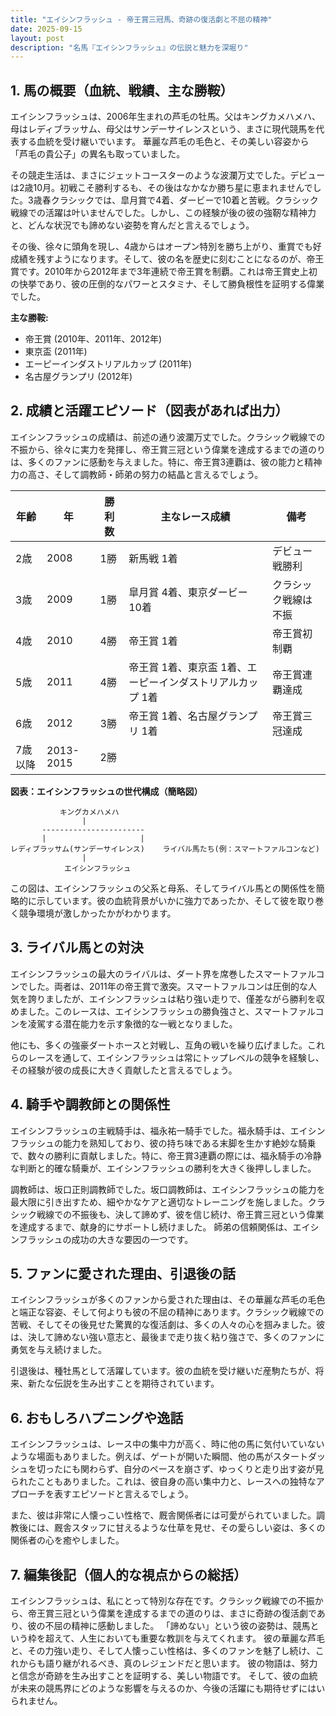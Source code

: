 ```yaml
---
title: "エイシンフラッシュ - 帝王賞三冠馬、奇跡の復活劇と不屈の精神"
date: 2025-09-15
layout: post
description: "名馬『エイシンフラッシュ』の伝説と魅力を深堀り"
---
```


## 1. 馬の概要（血統、戦績、主な勝鞍）

エイシンフラッシュは、2006年生まれの芦毛の牡馬。父はキングカメハメハ、母はレディブラッサム、母父はサンデーサイレンスという、まさに現代競馬を代表する血統を受け継いでいます。  華麗な芦毛の毛色と、その美しい容姿から「芦毛の貴公子」の異名も取っていました。

その競走生活は、まさにジェットコースターのような波瀾万丈でした。デビューは2歳10月。初戦こそ勝利するも、その後はなかなか勝ち星に恵まれませんでした。3歳春クラシックでは、皐月賞で4着、ダービーで10着と苦戦。クラシック戦線での活躍は叶いませんでした。しかし、この経験が後の彼の強靭な精神力と、どんな状況でも諦めない姿勢を育んだと言えるでしょう。

その後、徐々に頭角を現し、4歳からはオープン特別を勝ち上がり、重賞でも好成績を残すようになります。そして、彼の名を歴史に刻むことになるのが、帝王賞です。2010年から2012年まで3年連続で帝王賞を制覇。これは帝王賞史上初の快挙であり、彼の圧倒的なパワーとスタミナ、そして勝負根性を証明する偉業でした。

**主な勝鞍:**

* 帝王賞 (2010年、2011年、2012年)
* 東京盃 (2011年)
* エーピーインダストリアルカップ (2011年)
* 名古屋グランプリ (2012年)


## 2. 成績と活躍エピソード（図表があれば出力）

エイシンフラッシュの成績は、前述の通り波瀾万丈でした。クラシック戦線での不振から、徐々に実力を発揮し、帝王賞三冠という偉業を達成するまでの道のりは、多くのファンに感動を与えました。特に、帝王賞3連覇は、彼の能力と精神力の高さ、そして調教師・師弟の努力の結晶と言えるでしょう。

| 年齢 | 年 | 勝利数 | 主なレース成績 | 備考 |
|---|---|---|---|---|
| 2歳 | 2008 | 1勝 | 新馬戦 1着 | デビュー戦勝利 |
| 3歳 | 2009 | 1勝 | 皐月賞 4着、東京ダービー 10着 | クラシック戦線は不振 |
| 4歳 | 2010 | 4勝 | 帝王賞 1着 | 帝王賞初制覇 |
| 5歳 | 2011 | 4勝 | 帝王賞 1着、東京盃 1着、エーピーインダストリアルカップ 1着 | 帝王賞連覇達成 |
| 6歳 | 2012 | 3勝 | 帝王賞 1着、名古屋グランプリ 1着 | 帝王賞三冠達成 |
| 7歳以降 | 2013-2015 | 2勝 |  |  |


**図表：エイシンフラッシュの世代構成（簡略図）**

```
           キングカメハメハ
                |
       -----------------------
       |                     |
レディブラッサム(サンデーサイレンス)    ライバル馬たち(例：スマートファルコンなど)
                |
            エイシンフラッシュ
```


この図は、エイシンフラッシュの父系と母系、そしてライバル馬との関係性を簡略的に示しています。彼の血統背景がいかに強力であったか、そして彼を取り巻く競争環境が激しかったかがわかります。


## 3. ライバル馬との対決

エイシンフラッシュの最大のライバルは、ダート界を席巻したスマートファルコンでした。両者は、2011年の帝王賞で激突。スマートファルコンは圧倒的な人気を誇りましたが、エイシンフラッシュは粘り強い走りで、僅差ながら勝利を収めました。このレースは、エイシンフラッシュの勝負強さと、スマートファルコンを凌駕する潜在能力を示す象徴的な一戦となりました。

他にも、多くの強豪ダートホースと対戦し、互角の戦いを繰り広げました。これらのレースを通して、エイシンフラッシュは常にトップレベルの競争を経験し、その経験が彼の成長に大きく貢献したと言えるでしょう。


## 4. 騎手や調教師との関係性

エイシンフラッシュの主戦騎手は、福永祐一騎手でした。福永騎手は、エイシンフラッシュの能力を熟知しており、彼の持ち味である末脚を生かす絶妙な騎乗で、数々の勝利に貢献しました。特に、帝王賞3連覇の際には、福永騎手の冷静な判断と的確な騎乗が、エイシンフラッシュの勝利を大きく後押ししました。

調教師は、坂口正則調教師でした。坂口調教師は、エイシンフラッシュの能力を最大限に引き出すため、細やかなケアと適切なトレーニングを施しました。クラシック戦線での不振後も、決して諦めず、彼を信じ続け、帝王賞三冠という偉業を達成するまで、献身的にサポートし続けました。  師弟の信頼関係は、エイシンフラッシュの成功の大きな要因の一つです。


## 5. ファンに愛された理由、引退後の話

エイシンフラッシュが多くのファンから愛された理由は、その華麗な芦毛の毛色と端正な容姿、そして何よりも彼の不屈の精神にあります。クラシック戦線での苦戦、そしてその後見せた驚異的な復活劇は、多くの人々の心を掴みました。彼は、決して諦めない強い意志と、最後まで走り抜く粘り強さで、多くのファンに勇気を与え続けました。

引退後は、種牡馬として活躍しています。彼の血統を受け継いだ産駒たちが、将来、新たな伝説を生み出すことを期待されています。


## 6. おもしろハプニングや逸話

エイシンフラッシュは、レース中の集中力が高く、時に他の馬に気付いていないような場面もありました。例えば、ゲートが開いた瞬間、他の馬がスタートダッシュを切ったにも関わらず、自分のペースを崩さず、ゆっくりと走り出す姿が見られたこともありました。これは、彼自身の高い集中力と、レースへの独特なアプローチを表すエピソードと言えるでしょう。

また、彼は非常に人懐っこい性格で、厩舎関係者には可愛がられていました。調教後には、厩舎スタッフに甘えるような仕草を見せ、その愛らしい姿は、多くの関係者の心を癒やしました。


## 7. 編集後記（個人的な視点からの総括）

エイシンフラッシュは、私にとって特別な存在です。クラシック戦線での不振から、帝王賞三冠という偉業を達成するまでの道のりは、まさに奇跡の復活劇であり、彼の不屈の精神に感動しました。  「諦めない」という彼の姿勢は、競馬という枠を超えて、人生においても重要な教訓を与えてくれます。 彼の華麗な芦毛と、その力強い走り、そして人懐っこい性格は、多くのファンを魅了し続け、これからも語り継がれるべき、真のレジェンドだと思います。  彼の物語は、努力と信念が奇跡を生み出すことを証明する、美しい物語です。  そして、彼の血統が未来の競馬界にどのような影響を与えるのか、今後の活躍にも期待せずにはいられません。
